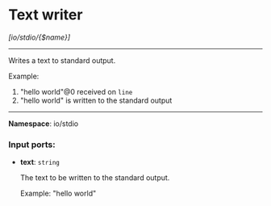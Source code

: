 # Text writer

_[io/stdio/{$name}]_

---

Writes a text to standard output.

Example:
1. "hello world"@0 received on `line`
2. "hello world" is written to the standard output

---

__Namespace__: io/stdio

### Input ports:

* __text__: ` string `

    The text to be written to the standard output.
    
    
    Example: "hello world"

